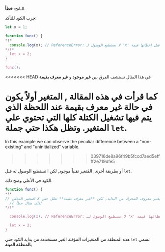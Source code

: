 
الناتج: **خطأ**.

جرب الكود للتأكد:


```js run
let x = 1;

function func() {
*!*
  console.log(x); // ReferenceError: لا نستطيع الوصول لـ 'x' قبل إعطائها قيمة
*/!*
  let x = 2;
}

func();
```

<<<<<<< HEAD
في هذا المثال نستشف الفرق بين **غير موجود** و **غير معرف بقيمة**

كما قرأت في هذه المقالة [](info:closure), المتغير أولاً يكون في حالة **غير معرف بقيمة** عند اللحظة الذي يتم فيها تشغيل الكتلة كلها التي تحتوي علي المتغير. وتظل هكذا حتي جملة `let`.
=======
In this example we can observe the peculiar difference between a "non-existing" and "uninitialized" variable.
>>>>>>> 039716de8a96f49b5fccd7aed5effff2e719dfe5

أو بطريقة أخرى, المُتغير تقنياً موجود, لكن ا تستطيع الوصول له قبل `let`.

الكود فى الأعلي وضح ذلك.


```js
function func() {
*!*
// المتغير المحلي X يعتبر معروف للمحرك من البداية, لكن **غير معرف بقيمة** تظل حتي let
  // لذلك هناك خطأ
*/!*

  console.log(x); // ReferenceError: لا نستطيع الوصول لـ 'x' قبل إعطائها قيمة

  let x = 2;
}
```
هذه المنطقة من المتغيرات المؤقتة الغير  مستخدمة من بداية الكود حتي `let` تسمي **بالمنطقة الميتة**

